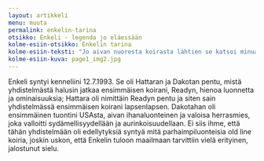 ```yaml
---
layout: artikkeli
menu: muuta
permalink: enkelin-tarina
otsikko: Enkeli - legenda jo eläessään
kolme-esiin-otsikko: Enkelin tarina
kolme-esiin-teksti: "Jo aivan nuoresta koirasta lähtien se katsoi minua aina merkitsevästi tarhasta, ikään kuin sanoen, että meillä on tietty yhteys"
kolme-esiin-kuva: page1_img2.jpg
---
```


Enkeli syntyi kenneliini 12.7.1993. Se oli Hattaran ja Dakotan pentu, 
mistä yhdistelmästä halusin jatkaa ensimmäisen koirani, Readyn, hienoa luonnetta ja 
ominaisuuksia; Hattara oli nimittäin Readyn pentu ja siten sain yhdistelmässä ensimmäisen 
koirani lapsenlapsen. Dakotahan oli ensimmäinen tuontini USAsta, aivan ihanaluonteinen ja 
valoisa herrasmies, joka valloitti sydämellisyydellään ja aurinkoisuudellaan. 
Ei siis ihme, että tähän yhdistelmään oli edellytyksiä syntyä mitä parhaimpiluonteisia 
old line koiria, joskin uskon, että Enkelin tuloon maailmaan tarvittiin vielä erityinen, jalostunut sielu.

